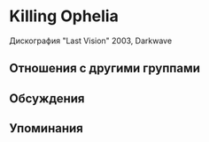 # Killing Ophelia

Дискография
"Last Vision" 2003, Darkwave

## Отношения с другими группами


## Обсуждения


## Упоминания

